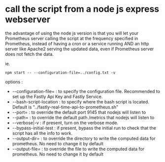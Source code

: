 # call the script from a node js express webserver

the advantage of using the node js version is that you will let your Prometheus server calling the script at the frequency specified in Prometheus, instead of having a cron or a service running AND an http server like Apache2 serving the updated data, even if Prometheus server does not fetch the data.

ie.
```
npm start -- --configuration-file=../config.txt -v
```

options :
- --configuration-file= : to specify the configuration file. Recommended to set up the Fastly Api Key and Fastly Service.
- --bash-script-location : to specify where the bash script is located. Default is "../fastly-real-time-api-to-prometheus.sh" 
- --port= : to override the default port 9145 that nodejs will listen to
- --path= : to override the default path /metrics that nodejs will listen to
- --verbose|-v : if present, turn on the verbose mode.
- --bypass-initial-test : if present, bypass the initial run to check that the script has all the info to work.
- --output-dir= : to override the directory to write the computed data for prometheus. No need to change it by default
- --output-file= : to override the file to write the computed data for prometheus.  No need to change it by default
